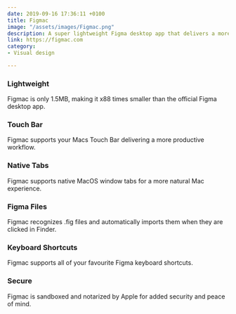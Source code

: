 ```yaml
---
date: 2019-09-16 17:36:11 +0100
title: Figmac
image: "/assets/images/Figmac.png"
description: A super lightweight Figma desktop app that delivers a more natural Mac experience.
link: https://figmac.com
category:
- Visual design

---
```

### Lightweight

Figmac is only 1.5MB, making it x88 times smaller than the official Figma desktop app.

### Touch Bar

Figmac supports your Macs Touch Bar delivering a more productive workflow.

### Native Tabs

Figmac supports native MacOS window tabs for a more natural Mac experience.

### Figma Files

Figmac recognizes .fig files and automatically imports them when they are clicked in Finder.

### Keyboard Shortcuts

Figmac supports all of your favourite Figma keyboard shortcuts.

### Secure

Figmac is sandboxed and notarized by Apple for added security and peace of mind.
